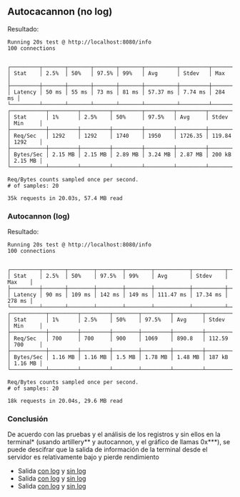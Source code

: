 ## Autocacannon (no log)

Resultado:

```
Running 20s test @ http://localhost:8080/info
100 connections


┌─────────┬───────┬───────┬───────┬───────┬──────────┬─────────┬────────┐
│ Stat    │ 2.5%  │ 50%   │ 97.5% │ 99%   │ Avg      │ Stdev   │ Max    │
├─────────┼───────┼───────┼───────┼───────┼──────────┼─────────┼────────┤
│ Latency │ 50 ms │ 55 ms │ 73 ms │ 81 ms │ 57.37 ms │ 7.74 ms │ 284 ms │
└─────────┴───────┴───────┴───────┴───────┴──────────┴─────────┴────────┘
┌───────────┬─────────┬─────────┬─────────┬─────────┬─────────┬────────┬─────────┐
│ Stat      │ 1%      │ 2.5%    │ 50%     │ 97.5%   │ Avg     │ Stdev  │ Min     │
├───────────┼─────────┼─────────┼─────────┼─────────┼─────────┼────────┼─────────┤
│ Req/Sec   │ 1292    │ 1292    │ 1740    │ 1950    │ 1726.35 │ 119.84 │ 1292    │
├───────────┼─────────┼─────────┼─────────┼─────────┼─────────┼────────┼─────────┤
│ Bytes/Sec │ 2.15 MB │ 2.15 MB │ 2.89 MB │ 3.24 MB │ 2.87 MB │ 200 kB │ 2.15 MB │
└───────────┴─────────┴─────────┴─────────┴─────────┴─────────┴────────┴─────────┘

Req/Bytes counts sampled once per second.
# of samples: 20

35k requests in 20.03s, 57.4 MB read
```

### Autocannon (log)

Resultado:

```
Running 20s test @ http://localhost:8080/info
100 connections


┌─────────┬───────┬────────┬────────┬────────┬───────────┬──────────┬────────┐
│ Stat    │ 2.5%  │ 50%    │ 97.5%  │ 99%    │ Avg       │ Stdev    │ Max    │
├─────────┼───────┼────────┼────────┼────────┼───────────┼──────────┼────────┤
│ Latency │ 90 ms │ 109 ms │ 142 ms │ 149 ms │ 111.47 ms │ 17.34 ms │ 278 ms │
└─────────┴───────┴────────┴────────┴────────┴───────────┴──────────┴────────┘
┌───────────┬─────────┬─────────┬────────┬─────────┬─────────┬────────┬─────────┐
│ Stat      │ 1%      │ 2.5%    │ 50%    │ 97.5%   │ Avg     │ Stdev  │ Min     │
├───────────┼─────────┼─────────┼────────┼─────────┼─────────┼────────┼─────────┤
│ Req/Sec   │ 700     │ 700     │ 900    │ 1069    │ 890.8   │ 112.59 │ 700     │
├───────────┼─────────┼─────────┼────────┼─────────┼─────────┼────────┼─────────┤
│ Bytes/Sec │ 1.16 MB │ 1.16 MB │ 1.5 MB │ 1.78 MB │ 1.48 MB │ 187 kB │ 1.16 MB │
└───────────┴─────────┴─────────┴────────┴─────────┴─────────┴────────┴─────────┘

Req/Bytes counts sampled once per second.
# of samples: 20

18k requests in 20.04s, 29.6 MB read
```

### Conclusión

De acuerdo con las pruebas y el análisis de los registros y sin ellos en la terminal\* (usando artillery** y autocannon, y el gráfico de llamas 0x\***), se puede descifrar que la salida de información de la terminal desde el servidor es relativamente bajo y pierde rendimiento

- Salida [con log](info-log-v8.txt) y [sin log](info-nolog-v8.txt)
- Salida [con log](artillery-log.txt) y [sin log](artillery-nolog.txt)
- Salida [con log](benchmark-log/flamegraph.html) y [sin log](benchmark-nolog/flamegraph.html)
